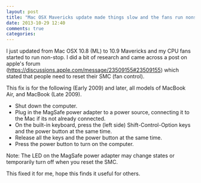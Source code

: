 ```yaml
---
layout: post
title: "Mac OSX Mavericks update made things slow and the fans run nonstop"
date: 2013-10-29 12:40
comments: true
categories: 
---
```


I just updated from Mac OSX 10.8 (ML) to 10.9 Mavericks and my CPU fans started to run non-stop.
I did a bit of research and came across a post on apple's forum (https://discussions.apple.com/message/23509155#23509155) which stated that people need to reset their SMC (fan control).

This fix is for the following (Early 2009) and later, all models of MacBook Air, and MacBook (Late 2009).

- Shut down the computer.
- Plug in the MagSafe power adapter to a power source, connecting it to the Mac if its not already connected.
- On the built-in keyboard, press the (left side) Shift-Control-Option keys and the power button at the same time.
- Release all the keys and the power button at the same time.
- Press the power button to turn on the computer.  

Note: The LED on the MagSafe power adapter may change states or temporarily turn off when you reset the SMC.

This fixed it for me, hope this finds it useful for others.
